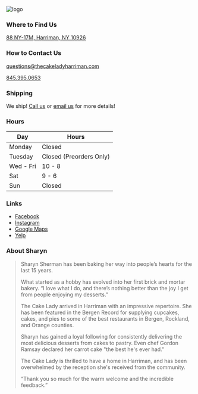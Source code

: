 <head>
  <link rel="favicon" type="image/png" href="./images/favicon.png">
</head>

![logo](./images/logo.avif)

### Where to Find Us
[88 NY-17M, Harriman, NY 10926](https://goo.gl/maps/Pt9AJTcURvp4d798A)

### How to Contact Us
[questions@thecakeladyharriman.com](mailto:questions@thecakeladyharriman.com)

[845.395.0653](tel:18453950653)

### Shipping
We ship! [Call us](tel:18453950653) or [email us](mailto:questions@thecakeladyharriman.com?subject=I%20have%20a%20question%20about%20shipping) for more details!

### Hours

| Day | Hours |
| --- | ----- |
| Monday | Closed |
| Tuesday | Closed (Preorders Only) |
| Wed - Fri | 10 - 8 |
| Sat | 9 - 6 |
| Sun | Closed |

### Links
- [Facebook](https://www.facebook.com/cakelady2561/)
- [Instagram](https://www.instagram.com/originalcakelady/)
- [Google Maps](https://goo.gl/maps/NAPLWLsCb5Sj2cEA9)
- [Yelp](https://www.yelp.com/biz/the-cake-lady-desserts-and-cafe-harriman)

### About Sharyn

> Sharyn Sherman has been baking her way into people’s hearts for the last 15 years.
>
> What started as a hobby has evolved into her first brick and mortar bakery. “I love what I do, and there’s nothing better than the joy I get from people enjoying my desserts.”
>
> The Cake Lady arrived in Harriman with an impressive repertoire. She has been featured in the Bergen Record for supplying cupcakes, cakes, and pies to some of the best restaurants in Bergen, Rockland, and Orange counties.
>
> Sharyn has gained a loyal following for consistently delivering the most delicious desserts from cakes to pastry. Even chef Gordon Ramsay declared her carrot cake "the best he's ever had."
>
> The Cake Lady is thrilled to have a home in Harriman, and has been overwhelmed by the reception she's received from the community.
>
> “Thank you so much for the warm welcome and the incredible feedback.”
